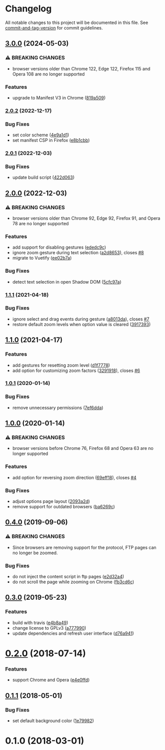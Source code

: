 # Changelog

All notable changes to this project will be documented in this file. See [commit-and-tag-version](https://github.com/absolute-version/commit-and-tag-version) for commit guidelines.

## [3.0.0](https://github.com/dessant/scroll-zoom/compare/v2.0.2...v3.0.0) (2024-05-03)


### ⚠ BREAKING CHANGES

* browser versions older than Chrome 122, Edge 122,
Firefox 115 and Opera 108 are no longer supported

### Features

* upgrade to Manifest V3 in Chrome ([819a509](https://github.com/dessant/scroll-zoom/commit/819a50905a971d84bce7cb23ea3ee2fe95cb1f35))

### [2.0.2](https://github.com/dessant/scroll-zoom/compare/v2.0.1...v2.0.2) (2022-12-17)


### Bug Fixes

* set color scheme ([4e9a1d1](https://github.com/dessant/scroll-zoom/commit/4e9a1d1f316064d1dc8a1025672120d45c56f6a3))
* set manifest CSP in Firefox ([e8b1cbb](https://github.com/dessant/scroll-zoom/commit/e8b1cbb0a44934193934331643b4d44a2f73148c))

### [2.0.1](https://github.com/dessant/scroll-zoom/compare/v2.0.0...v2.0.1) (2022-12-03)


### Bug Fixes

* update build script ([422d063](https://github.com/dessant/scroll-zoom/commit/422d0638a54bcd380d05c12c430d3d2f169ba0ad))

## [2.0.0](https://github.com/dessant/scroll-zoom/compare/v1.1.1...v2.0.0) (2022-12-03)


### ⚠ BREAKING CHANGES

* browser versions older than Chrome 92, Edge 92,
Firefox 91, and Opera 78 are no longer supported

### Features

* add support for disabling gestures ([ededc9c](https://github.com/dessant/scroll-zoom/commit/ededc9cb910d53e8ced702d8fcd7fbeac92047ec))
* ignore zoom gesture during text selection ([a2d8653](https://github.com/dessant/scroll-zoom/commit/a2d8653267168b385cdde3d5ba5190ccc7cc0926)), closes [#8](https://github.com/dessant/scroll-zoom/issues/8)
* migrate to Vuetify ([ee02b7a](https://github.com/dessant/scroll-zoom/commit/ee02b7a3e092969f6e094c77f2d261882aeddc47))


### Bug Fixes

* detect text selection in open Shadow DOM ([5cfc97a](https://github.com/dessant/scroll-zoom/commit/5cfc97a4f05db36ef9f20159625b48794528e5d3))

### [1.1.1](https://github.com/dessant/scroll-zoom/compare/v1.1.0...v1.1.1) (2021-04-18)


### Bug Fixes

* ignore select and drag events during gesture ([a8013da](https://github.com/dessant/scroll-zoom/commit/a8013da5f11a6cb9911867c1867a1e9095965c60)), closes [#7](https://github.com/dessant/scroll-zoom/issues/7)
* restore default zoom levels when option value is cleared ([3917393](https://github.com/dessant/scroll-zoom/commit/3917393bf9b511eea3771d68b26e323443463fb6))

## [1.1.0](https://github.com/dessant/scroll-zoom/compare/v1.0.1...v1.1.0) (2021-04-17)


### Features

* add gestures for resetting zoom level ([d1f7778](https://github.com/dessant/scroll-zoom/commit/d1f7778698328576c1b32ff46418bf09951bd6df))
* add option for customizing zoom factors ([3291918](https://github.com/dessant/scroll-zoom/commit/32919189bed8d7ca5220793057f8ca5879aa95c0)), closes [#6](https://github.com/dessant/scroll-zoom/issues/6)

### [1.0.1](https://github.com/dessant/scroll-zoom/compare/v1.0.0...v1.0.1) (2020-01-14)


### Bug Fixes

* remove unnecessary permissions ([7ef6dda](https://github.com/dessant/scroll-zoom/commit/7ef6dda6c0c949c3b707232c4141461037cca438))

## [1.0.0](https://github.com/dessant/scroll-zoom/compare/v0.4.0...v1.0.0) (2020-01-14)


### ⚠ BREAKING CHANGES

* browser versions before Chrome 76, Firefox 68 and Opera 63
are no longer supported

### Features

* add option for reversing zoom direction ([69eff18](https://github.com/dessant/scroll-zoom/commit/69eff185a91048a2fbdc88d2db3adf25d744c30f)), closes [#4](https://github.com/dessant/scroll-zoom/issues/4)


### Bug Fixes

* adjust options page layout ([2093a2d](https://github.com/dessant/scroll-zoom/commit/2093a2d49fb14965dd84eb2e3b8590736fe99f30))
* remove support for outdated browsers ([ba6269c](https://github.com/dessant/scroll-zoom/commit/ba6269c077858a512a9489e0cb1d49ef6c5de118))

## [0.4.0](https://github.com/dessant/scroll-zoom/compare/v0.3.0...v0.4.0) (2019-09-06)


### ⚠ BREAKING CHANGES

* Since browsers are removing support for the protocol,
FTP pages can no longer be zoomed.

### Bug Fixes

* do not inject the content script in ftp pages ([e2d32a4](https://github.com/dessant/scroll-zoom/commit/e2d32a4))
* do not scroll the page while zooming on Chrome ([fb3cd6c](https://github.com/dessant/scroll-zoom/commit/fb3cd6c))

## [0.3.0](https://github.com/dessant/scroll-zoom/compare/v0.2.0...v0.3.0) (2019-05-23)


### Features

* build with travis ([e4b8a49](https://github.com/dessant/scroll-zoom/commit/e4b8a49))
* change license to GPLv3 ([a777990](https://github.com/dessant/scroll-zoom/commit/a777990))
* update dependencies and refresh user interface ([d76a941](https://github.com/dessant/scroll-zoom/commit/d76a941))



<a name="0.2.0"></a>
# [0.2.0](https://github.com/dessant/scroll-zoom/compare/v0.1.1...v0.2.0) (2018-07-14)


### Features

* support Chrome and Opera ([e4e0ffd](https://github.com/dessant/scroll-zoom/commit/e4e0ffd))



<a name="0.1.1"></a>
## [0.1.1](https://github.com/dessant/scroll-zoom/compare/v0.1.0...v0.1.1) (2018-05-01)


### Bug Fixes

* set default background color ([1e79982](https://github.com/dessant/scroll-zoom/commit/1e79982))



<a name="0.1.0"></a>
# 0.1.0 (2018-03-01)
